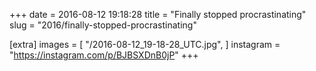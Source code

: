 +++
date = 2016-08-12 19:18:28
title = "Finally stopped procrastinating"
slug = "2016/finally-stopped-procrastinating"

[extra]
images = [
    "/2016-08-12_19-18-28_UTC.jpg",
]
instagram = "https://instagram.com/p/BJBSXDnB0jP"
+++

